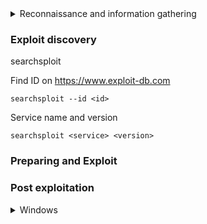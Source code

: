 <details> 
  <summary>Reconnaissance and information gathering</summary>
  <br>
 
 ### OSINT
 
 ### Discovery and inventory

 Nmap
 
 dirb
 
 DNS
 
 ### Vulnerability discovery

    nmap -sV -Pn --script nmap-vulners,vulscan --script-args vulscandb=<file>.csv <IP>
 
  <details> 
    <summary>Install the scripts</summary>
  <br>
     
     cd /usr/share/nmap/scripts/
     git clone https://github.com/scipag/vulscan.git
        
        Update 
        
         cd vulscan/utilities/updater/
         ./updateFiles.sh
         
     cd /usr/share/nmap/scripts/
     git clone https://github.com/vulnersCom/nmap-vulners.git
  </details>   
     
   Finding vulscandb files to use:
    
     ls /usr/share/nmap/scripts/vulscan/
 
</details> 



 

 

### Exploit discovery

searchsploit  <arg>

 Find ID on https://www.exploit-db.com
 
    searchsploit --id <id>


 Service name and version 
 
    searchsploit <service> <version>
    
    
### Preparing and Exploit

 

### Post exploitation


  <details> 
    <summary>Windows</summary>
  <br>
     
   2003 IIS 6
    
   Token Kidnapping (explianed: https://github.com/Re4son/Churrasco/blob/master/DEFCON-18-Cerrudo-Token-Kidnapping-Revenge.pdf)
    
   Uncompiled: https://www.exploit-db.com/exploits/6705
   
    
    Or Precompiled in kali at usr/share/sqlninja/apps/churrasco.exe
    
    upload /usr/share/sqlninja/apps/churrasco.exe
    churrasco.exe "any CMD command"    

</details> 


